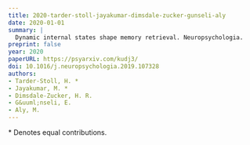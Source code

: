 ```yaml
---
title: 2020-tarder-stoll-jayakumar-dimsdale-zucker-gunseli-aly
date: 2020-01-01
summary: |
  Dynamic internal states shape memory retrieval. Neuropsychologia.
preprint: false  
year: 2020
paperURL: https://psyarxiv.com/kudj3/
doi: 10.1016/j.neuropsychologia.2019.107328
authors:
- Tarder-Stoll, H. *
- Jayakumar, M. *
- Dimsdale-Zucker, H. R.
- G&uuml;nseli, E.
- Aly, M.
---
```


\* Denotes equal contributions.
